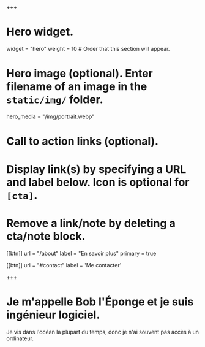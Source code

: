 +++
# Hero widget.
widget = "hero"
weight = 10  # Order that this section will appear.

# Hero image (optional). Enter filename of an image in the `static/img/` folder.
hero_media = "/img/portrait.webp"

# Call to action links (optional).
#   Display link(s) by specifying a URL and label below. Icon is optional for `[cta]`.
#   Remove a link/note by deleting a cta/note block.
[[btn]]
  url = "/about"
  label = "En savoir plus"
	primary = true
  
[[btn]]
  url = "#contact"
  label = 'Me contacter'

+++

# Je m'appelle **Bob l'Éponge** et je suis **ingénieur logiciel**.

Je vis dans l'océan la plupart du temps, donc je n'ai souvent pas accès à un ordinateur.